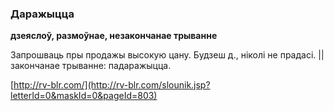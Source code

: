 ### Даражыцца
**дзеяслоў, размоўнае, незакончанае трыванне**

Запрошваць пры продажы высокую цану. Будзеш д., ніколі не прадасі. || закончанае трыванне: падаражыцца.

<a rel="author">[http://rv-blr.com/](http://rv-blr.com/slounik.jsp?letterId=0&maskId=0&pageId=803)</a>
